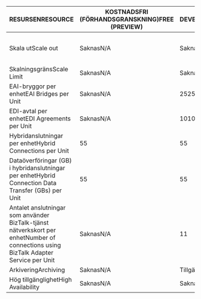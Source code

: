 | <span data-ttu-id="b10c5-101">RESURSEN</span><span class="sxs-lookup"><span data-stu-id="b10c5-101">RESOURCE</span></span> | <span data-ttu-id="b10c5-102">KOSTNADSFRI (FÖRHANDSGRANSKNING)</span><span class="sxs-lookup"><span data-stu-id="b10c5-102">FREE (PREVIEW)</span></span> | <span data-ttu-id="b10c5-103">DEVELOPER</span><span class="sxs-lookup"><span data-stu-id="b10c5-103">DEVELOPER</span></span> | <span data-ttu-id="b10c5-104">BASIC</span><span class="sxs-lookup"><span data-stu-id="b10c5-104">BASIC</span></span> | <span data-ttu-id="b10c5-105">STANDARD</span><span class="sxs-lookup"><span data-stu-id="b10c5-105">STANDARD</span></span> | <span data-ttu-id="b10c5-106">PREMIUM</span><span class="sxs-lookup"><span data-stu-id="b10c5-106">PREMIUM</span></span> |
| --- | --- | --- | --- | --- | --- |
| <span data-ttu-id="b10c5-107">Skala ut</span><span class="sxs-lookup"><span data-stu-id="b10c5-107">Scale out</span></span> |<span data-ttu-id="b10c5-108">Saknas</span><span class="sxs-lookup"><span data-stu-id="b10c5-108">N/A</span></span> |<span data-ttu-id="b10c5-109">Saknas</span><span class="sxs-lookup"><span data-stu-id="b10c5-109">N/A</span></span> |<span data-ttu-id="b10c5-110">Ja, i steg om 1 Basic-enhet</span><span class="sxs-lookup"><span data-stu-id="b10c5-110">Yes, in increments of 1 Basic Unit</span></span> |<span data-ttu-id="b10c5-111">Ja, i steg om 1 Standard-enhet</span><span class="sxs-lookup"><span data-stu-id="b10c5-111">Yes, in increments of 1 Standard Unit</span></span> |<span data-ttu-id="b10c5-112">Ja, i steg om 1 Premium-enhet</span><span class="sxs-lookup"><span data-stu-id="b10c5-112">Yes, in increments of 1 Premium Unit</span></span> |
| <span data-ttu-id="b10c5-113">Skalningsgräns</span><span class="sxs-lookup"><span data-stu-id="b10c5-113">Scale Limit</span></span> |<span data-ttu-id="b10c5-114">Saknas</span><span class="sxs-lookup"><span data-stu-id="b10c5-114">N/A</span></span> |<span data-ttu-id="b10c5-115">Saknas</span><span class="sxs-lookup"><span data-stu-id="b10c5-115">N/A</span></span> |<span data-ttu-id="b10c5-116">Too8 enheter</span><span class="sxs-lookup"><span data-stu-id="b10c5-116">Up too8 units</span></span> |<span data-ttu-id="b10c5-117">Too8 enheter</span><span class="sxs-lookup"><span data-stu-id="b10c5-117">Up too8 units</span></span> |<span data-ttu-id="b10c5-118">Too8 enheter</span><span class="sxs-lookup"><span data-stu-id="b10c5-118">Up too8 units</span></span> |
| <span data-ttu-id="b10c5-119">EAI-bryggor per enhet</span><span class="sxs-lookup"><span data-stu-id="b10c5-119">EAI Bridges per Unit</span></span> |<span data-ttu-id="b10c5-120">Saknas</span><span class="sxs-lookup"><span data-stu-id="b10c5-120">N/A</span></span> |<span data-ttu-id="b10c5-121">25</span><span class="sxs-lookup"><span data-stu-id="b10c5-121">25</span></span> |<span data-ttu-id="b10c5-122">25</span><span class="sxs-lookup"><span data-stu-id="b10c5-122">25</span></span> |<span data-ttu-id="b10c5-123">125</span><span class="sxs-lookup"><span data-stu-id="b10c5-123">125</span></span> |<span data-ttu-id="b10c5-124">500</span><span class="sxs-lookup"><span data-stu-id="b10c5-124">500</span></span> |
| <span data-ttu-id="b10c5-125">EDI-avtal per enhet</span><span class="sxs-lookup"><span data-stu-id="b10c5-125">EDI Agreements per Unit</span></span> |<span data-ttu-id="b10c5-126">Saknas</span><span class="sxs-lookup"><span data-stu-id="b10c5-126">N/A</span></span> |<span data-ttu-id="b10c5-127">10</span><span class="sxs-lookup"><span data-stu-id="b10c5-127">10</span></span> |<span data-ttu-id="b10c5-128">50</span><span class="sxs-lookup"><span data-stu-id="b10c5-128">50</span></span> |<span data-ttu-id="b10c5-129">250</span><span class="sxs-lookup"><span data-stu-id="b10c5-129">250</span></span> |<span data-ttu-id="b10c5-130">1000</span><span class="sxs-lookup"><span data-stu-id="b10c5-130">1000</span></span> |
| <span data-ttu-id="b10c5-131">Hybridanslutningar per enhet</span><span class="sxs-lookup"><span data-stu-id="b10c5-131">Hybrid Connections per Unit</span></span> |<span data-ttu-id="b10c5-132">5</span><span class="sxs-lookup"><span data-stu-id="b10c5-132">5</span></span> |<span data-ttu-id="b10c5-133">5</span><span class="sxs-lookup"><span data-stu-id="b10c5-133">5</span></span> |<span data-ttu-id="b10c5-134">10</span><span class="sxs-lookup"><span data-stu-id="b10c5-134">10</span></span> |<span data-ttu-id="b10c5-135">50</span><span class="sxs-lookup"><span data-stu-id="b10c5-135">50</span></span> |<span data-ttu-id="b10c5-136">100</span><span class="sxs-lookup"><span data-stu-id="b10c5-136">100</span></span> |
| <span data-ttu-id="b10c5-137">Dataöverföringar (GB) i hybridanslutningar per enhet</span><span class="sxs-lookup"><span data-stu-id="b10c5-137">Hybrid Connection Data Transfer (GBs) per Unit</span></span> |<span data-ttu-id="b10c5-138">5</span><span class="sxs-lookup"><span data-stu-id="b10c5-138">5</span></span> |<span data-ttu-id="b10c5-139">5</span><span class="sxs-lookup"><span data-stu-id="b10c5-139">5</span></span> |<span data-ttu-id="b10c5-140">50</span><span class="sxs-lookup"><span data-stu-id="b10c5-140">50</span></span> |<span data-ttu-id="b10c5-141">250</span><span class="sxs-lookup"><span data-stu-id="b10c5-141">250</span></span> |<span data-ttu-id="b10c5-142">500</span><span class="sxs-lookup"><span data-stu-id="b10c5-142">500</span></span> |
| <span data-ttu-id="b10c5-143">Antalet anslutningar som använder BizTalk-tjänst nätverkskort per enhet</span><span class="sxs-lookup"><span data-stu-id="b10c5-143">Number of connections using BizTalk Adapter Service per Unit</span></span> |<span data-ttu-id="b10c5-144">Saknas</span><span class="sxs-lookup"><span data-stu-id="b10c5-144">N/A</span></span> |<span data-ttu-id="b10c5-145">1</span><span class="sxs-lookup"><span data-stu-id="b10c5-145">1</span></span> |<span data-ttu-id="b10c5-146">2</span><span class="sxs-lookup"><span data-stu-id="b10c5-146">2</span></span> |<span data-ttu-id="b10c5-147">5</span><span class="sxs-lookup"><span data-stu-id="b10c5-147">5</span></span> |<span data-ttu-id="b10c5-148">25</span><span class="sxs-lookup"><span data-stu-id="b10c5-148">25</span></span> |
| <span data-ttu-id="b10c5-149">Arkivering</span><span class="sxs-lookup"><span data-stu-id="b10c5-149">Archiving</span></span> |<span data-ttu-id="b10c5-150">Saknas</span><span class="sxs-lookup"><span data-stu-id="b10c5-150">N/A</span></span> |<span data-ttu-id="b10c5-151">Tillgänglig</span><span class="sxs-lookup"><span data-stu-id="b10c5-151">Available</span></span> |<span data-ttu-id="b10c5-152">Saknas</span><span class="sxs-lookup"><span data-stu-id="b10c5-152">N/A</span></span> |<span data-ttu-id="b10c5-153">Saknas</span><span class="sxs-lookup"><span data-stu-id="b10c5-153">N/A</span></span> |<span data-ttu-id="b10c5-154">Tillgänglig</span><span class="sxs-lookup"><span data-stu-id="b10c5-154">Available</span></span> |
| <span data-ttu-id="b10c5-155">Hög tillgänglighet</span><span class="sxs-lookup"><span data-stu-id="b10c5-155">High Availability</span></span> |<span data-ttu-id="b10c5-156">Saknas</span><span class="sxs-lookup"><span data-stu-id="b10c5-156">N/A</span></span> |<span data-ttu-id="b10c5-157">Saknas</span><span class="sxs-lookup"><span data-stu-id="b10c5-157">N/A</span></span> |<span data-ttu-id="b10c5-158">Tillgänglig</span><span class="sxs-lookup"><span data-stu-id="b10c5-158">Available</span></span> |<span data-ttu-id="b10c5-159">Tillgänglig</span><span class="sxs-lookup"><span data-stu-id="b10c5-159">Available</span></span> |<span data-ttu-id="b10c5-160">Tillgänglig</span><span class="sxs-lookup"><span data-stu-id="b10c5-160">Available</span></span> |


